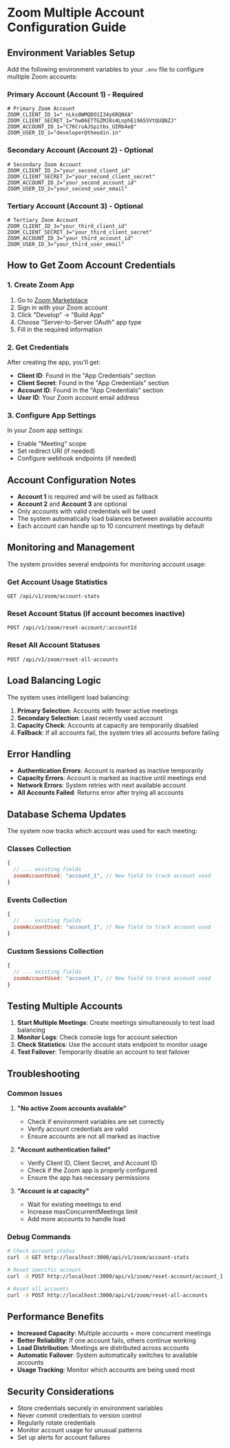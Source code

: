 # Zoom Multiple Account Configuration Guide

## Environment Variables Setup

Add the following environment variables to your `.env` file to configure multiple Zoom accounts:

### Primary Account (Account 1) - Required
```env
# Primary Zoom Account
ZOOM_CLIENT_ID_1="_nLks8WMQDO1I34y6RQNXA"
ZOOM_CLIENT_SECRET_1="hw06ETTGZMJ8s4LnphEi9A5SVtQUQNZJ"
ZOOM_ACCOUNT_ID_1="C76CruAJSpitbs_UIRb4eQ"
ZOOM_USER_ID_1="developer@theodin.in"
```

### Secondary Account (Account 2) - Optional
```env
# Secondary Zoom Account
ZOOM_CLIENT_ID_2="your_second_client_id"
ZOOM_CLIENT_SECRET_2="your_second_client_secret"
ZOOM_ACCOUNT_ID_2="your_second_account_id"
ZOOM_USER_ID_2="your_second_user_email"
```

### Tertiary Account (Account 3) - Optional
```env
# Tertiary Zoom Account
ZOOM_CLIENT_ID_3="your_third_client_id"
ZOOM_CLIENT_SECRET_3="your_third_client_secret"
ZOOM_ACCOUNT_ID_3="your_third_account_id"
ZOOM_USER_ID_3="your_third_user_email"
```

## How to Get Zoom Account Credentials

### 1. Create Zoom App
1. Go to [Zoom Marketplace](https://marketplace.zoom.us/)
2. Sign in with your Zoom account
3. Click "Develop" → "Build App"
4. Choose "Server-to-Server OAuth" app type
5. Fill in the required information

### 2. Get Credentials
After creating the app, you'll get:
- **Client ID**: Found in the "App Credentials" section
- **Client Secret**: Found in the "App Credentials" section  
- **Account ID**: Found in the "App Credentials" section
- **User ID**: Your Zoom account email address

### 3. Configure App Settings
In your Zoom app settings:
- Enable "Meeting" scope
- Set redirect URI (if needed)
- Configure webhook endpoints (if needed)

## Account Configuration Notes

- **Account 1** is required and will be used as fallback
- **Account 2** and **Account 3** are optional
- Only accounts with valid credentials will be used
- The system automatically load balances between available accounts
- Each account can handle up to 10 concurrent meetings by default

## Monitoring and Management

The system provides several endpoints for monitoring account usage:

### Get Account Usage Statistics
```http
GET /api/v1/zoom/account-stats
```

### Reset Account Status (if account becomes inactive)
```http
POST /api/v1/zoom/reset-account/:accountId
```

### Reset All Account Statuses
```http
POST /api/v1/zoom/reset-all-accounts
```

## Load Balancing Logic

The system uses intelligent load balancing:

1. **Primary Selection**: Accounts with fewer active meetings
2. **Secondary Selection**: Least recently used account
3. **Capacity Check**: Accounts at capacity are temporarily disabled
4. **Fallback**: If all accounts fail, the system tries all accounts before failing

## Error Handling

- **Authentication Errors**: Account is marked as inactive temporarily
- **Capacity Errors**: Account is marked as inactive until meetings end
- **Network Errors**: System retries with next available account
- **All Accounts Failed**: Returns error after trying all accounts

## Database Schema Updates

The system now tracks which account was used for each meeting:

### Classes Collection
```javascript
{
  // ... existing fields
  zoomAccountUsed: "account_1", // New field to track account used
}
```

### Events Collection
```javascript
{
  // ... existing fields
  zoomAccountUsed: "account_1", // New field to track account used
}
```

### Custom Sessions Collection
```javascript
{
  // ... existing fields
  zoomAccountUsed: "account_1", // New field to track account used
}
```

## Testing Multiple Accounts

1. **Start Multiple Meetings**: Create meetings simultaneously to test load balancing
2. **Monitor Logs**: Check console logs for account selection
3. **Check Statistics**: Use the account stats endpoint to monitor usage
4. **Test Failover**: Temporarily disable an account to test failover

## Troubleshooting

### Common Issues

1. **"No active Zoom accounts available"**
   - Check if environment variables are set correctly
   - Verify account credentials are valid
   - Ensure accounts are not all marked as inactive

2. **"Account authentication failed"**
   - Verify Client ID, Client Secret, and Account ID
   - Check if the Zoom app is properly configured
   - Ensure the app has necessary permissions

3. **"Account is at capacity"**
   - Wait for existing meetings to end
   - Increase maxConcurrentMeetings limit
   - Add more accounts to handle load

### Debug Commands

```bash
# Check account status
curl -X GET http://localhost:3000/api/v1/zoom/account-stats

# Reset specific account
curl -X POST http://localhost:3000/api/v1/zoom/reset-account/account_1

# Reset all accounts
curl -X POST http://localhost:3000/api/v1/zoom/reset-all-accounts
```

## Performance Benefits

- **Increased Capacity**: Multiple accounts = more concurrent meetings
- **Better Reliability**: If one account fails, others continue working
- **Load Distribution**: Meetings are distributed across accounts
- **Automatic Failover**: System automatically switches to available accounts
- **Usage Tracking**: Monitor which accounts are being used most

## Security Considerations

- Store credentials securely in environment variables
- Never commit credentials to version control
- Regularly rotate credentials
- Monitor account usage for unusual patterns
- Set up alerts for account failures
